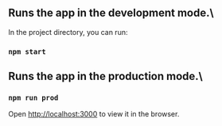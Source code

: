 ## Runs the app in the development mode.\

In the project directory, you can run:

### `npm start`

## Runs the app in the production mode.\

### `npm run prod`

Open [http://localhost:3000](http://localhost:3000) to view it in the browser.
